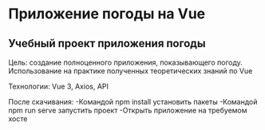 # Приложение погоды на Vue

## Учебный проект приложения погоды

Цель: создание полноценного приложения, показывающего погоду. Использование на практике полученных теоретических знаний по Vue

Технологии: Vue 3, Axios, API



После скачивания:
-Командой npm install установить пакеты
-Командой npm run serve запустить проект
-Открыть приложение на требуемом хосте
